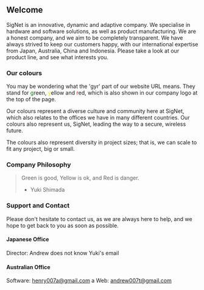 ## Welcome

SigNet is an innovative, dynamic and adaptive company. We specialise in hardware and software solutions, as well as product manufacturing. We are a honest company, and we aim to be completely transparent. We have always strived to keep our customers happy, with our international expertise from Japan, Australia, China and Indonesia. Please take a look at our product line, and see what interests you.

### Our colours
You may be wondering what the 'gyr' part of our website URL means. They stand for <span style="color:green">g</span>reen, <span style="color:#e5e500">y</span>ellow and <span style="color:red">r</span>ed, which is also shown in our company logo at the top of the page.

Our colours represent a diverse culture and community here at SigNet, which also relates to the offices we have in many different countries. Our colours also represent us, SigNet, leading the way to a secure, wireless future.

The colours also represent diversity in project sizes; that is, we can scale to fit any project, big or small.

### Company Philosophy
> Green is good, Yellow is ok, and Red is danger.
> - Yuki Shimada

### Support and Contact
Please don't hesitate to contact us, as we are always here to help, and we hope to get back to you as soon as possible.

#### Japanese Office
Director: Andrew does not know Yuki's email

#### Australian Office
Software: henry007a@gmail.com
a
Web: andrew007t@gmail.com
